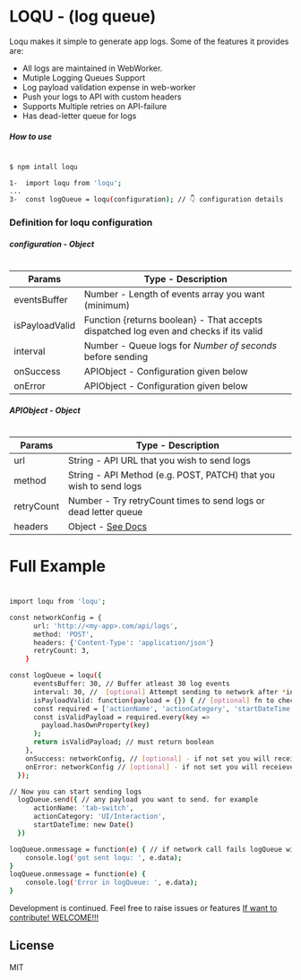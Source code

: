 # LOQU - (log queue)

Loqu makes it simple to generate app logs. Some of the features it provides are:

- All logs are maintained in WebWorker.
- Mutiple Logging Queues Support
- Log payload validation expense in web-worker
- Push your logs to API with custom headers
- Supports Multiple retries on API-failure
- Has dead-letter queue for logs

##### How to use

#

```sh
$ npm intall loqu
```

```sh
1-  import loqu from 'loqu';
...
3-  const logQueue = loqu(configuration); // 👇 configuration details
```

### Definition for loqu configuration

##### configuration - Object

#

| Params         | Type - Description                                                                    |
| -------------- | ------------------------------------------------------------------------------------- |
| eventsBuffer   | Number - Length of events array you want (minimum)                                    |
| isPayloadValid | Function {returns boolean} - That accepts dispatched log even and checks if its valid |
| interval       | Number - Queue logs for _Number of seconds_ before sending                            |
| onSuccess      | APIObject - Configuration given below                                                 |
| onError        | APIObject - Configuration given below                                                 |

##### APIObject - Object

#

| Params     | Type - Description                                                                          |
| ---------- | ------------------------------------------------------------------------------------------- |
| url        | String - API URL that you wish to send logs                                                 |
| method     | String - API Method (e.g. POST, PATCH) that you wish to send logs                           |
| retryCount | Number - Try retryCount times to send logs or dead letter queue                             |
| headers    | Object - [See Docs](https://developer.mozilla.org/en-US/docs/Web/API/Fetch_API/Using_Fetch) |

#

# Full Example

#

```sh
import loqu from 'loqu';

const networkConfig = {
      url: 'http://<my-app>.com/api/logs',
      method: 'POST',
      headers: {'Content-Type': 'application/json'}
      retryCount: 3,
    }

const logQueue = loqu({
      eventsBuffer: 30, // Buffer atleast 30 log events
      interval: 30, //  [optional] Attempt sending to network after *interval* seconds,
      isPayloadValid: function(payload = {}) { // [optional] fn to check if log is valid and should be buffered
      const required = ['actionName', 'actionCategory', 'startDateTime'];
      const isValidPayload = required.every(key =>
        payload.hasOwnProperty(key)
      );
      return isValidPayload; // must return boolean
    },
    onSuccess: networkConfig, // [optional] - if not set you will receieve queue of logs against onmessage
    onError: networkConfig // [optional] - if not set you will receieve queue of logs against onmessage
  });

// Now you can start sending logs
  logQueue.send({ // any payload you want to send. for example
      actionName: 'tab-switch',
      actionCategory: 'UI/Interaction',
      startDateTime: new Date()
  })

loqQueue.onmessage = function(e) { // if network call fails logQueue will send you queue of messages here
    console.log('got sent loqu: ', e.data);
}
loqQueue.onmessage = function(e) {
    console.log('Error in logQueue: ', e.data);
}
```

Development is continued. Feel free to raise issues or features
[If want to contribute! WELCOME!!!](https://github.com/isaadabbasi/loqu)

## License

MIT

